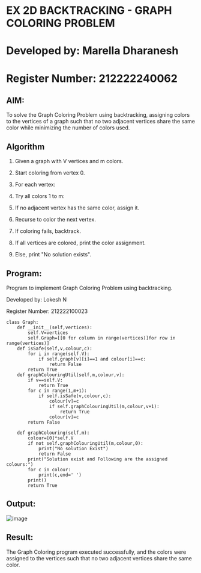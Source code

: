 # EX 2D BACKTRACKING - GRAPH COLORING PROBLEM
# Developed by: Marella Dharanesh

# Register Number: 212222240062
## AIM:
To solve the Graph Coloring Problem using backtracking, assigning colors to the vertices of a graph such that no two adjacent vertices share the same color while minimizing the number of colors used.

## Algorithm
1. Given a graph with V vertices and m colors.

2. Start coloring from vertex 0.

3. For each vertex:

4. Try all colors 1 to m:

5. If no adjacent vertex has the same color, assign it.

6. Recurse to color the next vertex.

7. If coloring fails, backtrack.

8. If all vertices are colored, print the color assignment.

9. Else, print "No solution exists".
    
## Program:
Program to implement Graph Coloring Problem using backtracking.

Developed by: Lokesh N

Register Number: 212222100023

```
class Graph:
    def __init__(self,vertices):
        self.V=vertices
        self.Graph=[[0 for column in range(vertices)]for row in range(vertices)]
    def isSafe(self,v,colour,c):
        for i in range(self.V):
            if self.graph[v][i]==1 and colour[i]==c:
                return False  
        return True
    def graphColouringUtil(self,m,colour,v):
        if v==self.V:
            return True
        for c in range(1,m+1):
            if self.isSafe(v,colour,c):
                colour[v]=c
                if self.graphColouringUtil(m,colour,v+1):
                    return True
                colour[v]=c
        return False
     
    def graphColouring(self,m):
        colour=[0]*self.V
        if not self.graphColouringUtil(m,colour,0):
            print("No solution Exist")
            return False
        print("Solution exist and Following are the assigned colours:")
        for c in colour:
            print(c,end=' ')
        print()
        return True
```
## Output:
![image](https://github.com/user-attachments/assets/888235ab-54b0-4be9-bb1d-337f94418339)


## Result:
The Graph Coloring program executed successfully, and the colors were assigned to the vertices such that no two adjacent vertices share the same color.
